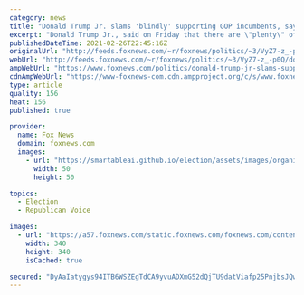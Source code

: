 ```yaml
---
category: news
title: "Donald Trump Jr. slams 'blindly' supporting GOP incumbents, says 'there's plenty' of GOP senators to primary"
excerpt: "Donald Trump Jr., said on Friday that there are \"plenty\" of Senate Republicans who he might support primary challenges against, while slamming the idea of \"blindly\" supporting incumbents. "
publishedDateTime: 2021-02-26T22:45:16Z
originalUrl: "http://feeds.foxnews.com/~r/foxnews/politics/~3/VyZ7-z_-p0Q/donald-trump-jr-slams-supporting-gop-incumbents-plenty-gop-senators-primary"
webUrl: "http://feeds.foxnews.com/~r/foxnews/politics/~3/VyZ7-z_-p0Q/donald-trump-jr-slams-supporting-gop-incumbents-plenty-gop-senators-primary"
ampWebUrl: "https://www.foxnews.com/politics/donald-trump-jr-slams-supporting-gop-incumbents-plenty-gop-senators-primary.amp"
cdnAmpWebUrl: "https://www-foxnews-com.cdn.ampproject.org/c/s/www.foxnews.com/politics/donald-trump-jr-slams-supporting-gop-incumbents-plenty-gop-senators-primary.amp"
type: article
quality: 156
heat: 156
published: true

provider:
  name: Fox News
  domain: foxnews.com
  images:
    - url: "https://smartableai.github.io/election/assets/images/organizations/foxnews.com-50x50.jpg"
      width: 50
      height: 50

topics:
  - Election
  - Republican Voice

images:
  - url: "https://a57.foxnews.com/static.foxnews.com/foxnews.com/content/uploads/2020/01/340/340/Screen-Shot-2020-01-15-at-11.36.03-AM.png?ve=1&tl=1"
    width: 340
    height: 340
    isCached: true

secured: "DyAaIatygys94ITB6WSZEgTdCA9yvuADXmG52dQjTU9datViafp25PnjbsJQw7ycZ1D5y7k/IO8wApmOeK9GDiuK7u56/jWRHEI+4Y+7HLhHT75wCVqLYQcCmaUwXez8alabrLe9WHS97ID/8VzoKFKTNYZqreq7+ZkwoYgCDpysTmLo58JI+jeEHVjD/b0yyQPDztK+cy5dd/HRh7su3sPAu8V/IoHblc5eNVwWlI2SMig98Q11W2UOC/+1l7w5JrZEkePXnWKxefyira4UaWIN10h7r56Ty0jnaWtgxarRfSRIkff+BWrXR9I/ZBUjvy8XqZ34IDBth6CDF0iAyvwg3aQsnKEK8zmrhwuHiO8=;PSkgYHoCEXO6ynjdkRgtAQ=="
---
```


